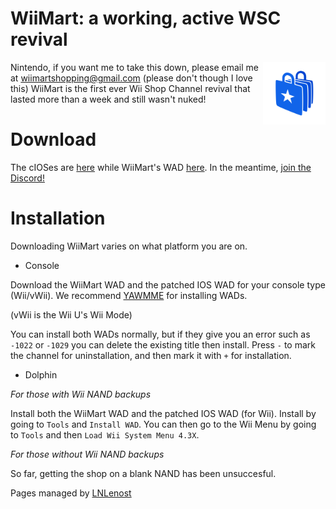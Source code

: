 # WiiMart: a working, active WSC revival

<img src="https://github.com/LNLenost/various-stuff/blob/main/WiiMart_star_logo.png" width="100" height="100" align="right" />

Nintendo, if you want me to take this down, please email me at wiimartshopping@gmail.com
(please don't though I love this)
WiiMart is the first ever Wii Shop Channel revival that lasted more than a week and still wasn't nuked!

# Download
The cIOSes are [here](https://wiimart.github.io/cIOS/) while WiiMart's WAD [here](https://wiimart.github.io/wad/). In the meantime, [join the Discord!](https://dsc.gg/WiiMart)

# Installation
Downloading WiiMart varies on what platform you are on.

- Console

Download the WiiMart WAD and the patched IOS WAD for your console type (Wii/vWii). We recommend [YAWMME](https://oscwii.org/library/app/yawmME) for installing WADs.

(vWii is the Wii U's Wii Mode)

You can install both WADs normally, but if they give you an error such as `-1022` or `-1029` you can delete the existing title then install. Press `-` to mark the channel for uninstallation, and then mark it with `+` for installation.

- Dolphin

*For those with Wii NAND backups*

Install both the WiiMart WAD and the patched IOS WAD (for Wii). Install by going to `Tools` and `Install WAD`. You can then go to the Wii Menu by going to `Tools` and then `Load Wii System Menu 4.3X`.

*For those without Wii NAND backups*

So far, getting the shop on a blank NAND has been unsuccesful.


Pages managed by [LNLenost](https://github.com/LNLenost)
